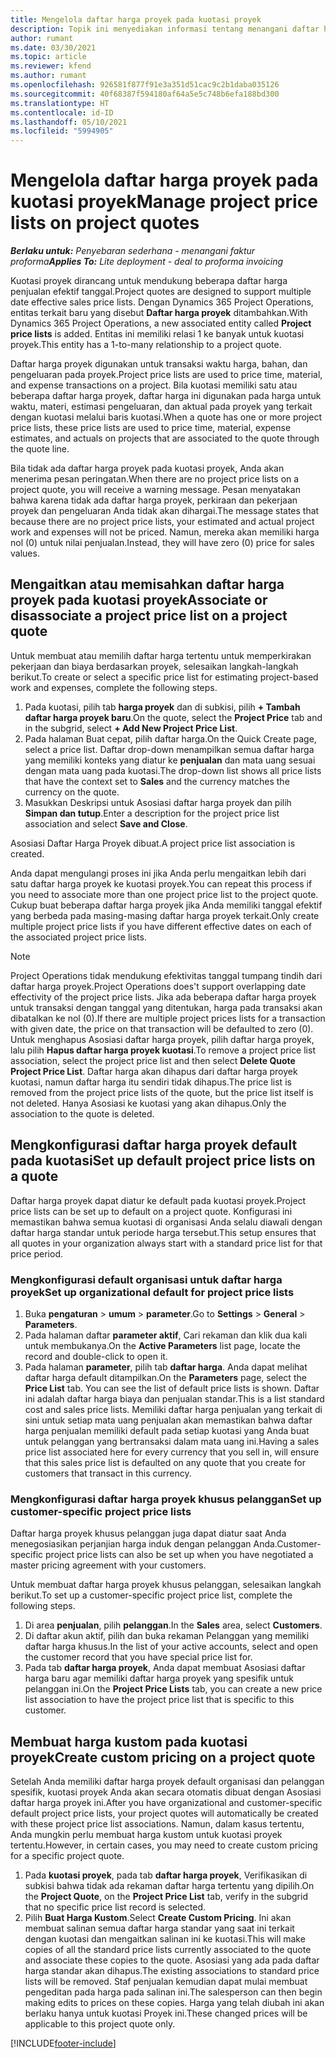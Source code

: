 ```yaml
---
title: Mengelola daftar harga proyek pada kuotasi proyek
description: Topik ini menyediakan informasi tentang menangani daftar harga proyek di kuotasi.
author: rumant
ms.date: 03/30/2021
ms.topic: article
ms.reviewer: kfend
ms.author: rumant
ms.openlocfilehash: 926581f877f91e3a351d51cac9c2b1daba035126
ms.sourcegitcommit: 40f68387f594180af64a5e5c748b6efa188bd300
ms.translationtype: HT
ms.contentlocale: id-ID
ms.lasthandoff: 05/10/2021
ms.locfileid: "5994905"
---
```

# <a name="manage-project-price-lists-on-project-quotes"></a><span data-ttu-id="a362a-103">Mengelola daftar harga proyek pada kuotasi proyek</span><span class="sxs-lookup"><span data-stu-id="a362a-103">Manage project price lists on project quotes</span></span> 

<span data-ttu-id="a362a-104">_**Berlaku untuk:** Penyebaran sederhana - menangani faktur proforma_</span><span class="sxs-lookup"><span data-stu-id="a362a-104">_**Applies To:** Lite deployment - deal to proforma invoicing_</span></span>

<span data-ttu-id="a362a-105">Kuotasi proyek dirancang untuk mendukung beberapa daftar harga penjualan efektif tanggal.</span><span class="sxs-lookup"><span data-stu-id="a362a-105">Project quotes are designed to support multiple date effective sales price lists.</span></span> <span data-ttu-id="a362a-106">Dengan Dynamics 365 Project Operations, entitas terkait baru yang disebut **Daftar harga proyek** ditambahkan.</span><span class="sxs-lookup"><span data-stu-id="a362a-106">With Dynamics 365 Project Operations, a new associated entity called **Project price lists** is added.</span></span> <span data-ttu-id="a362a-107">Entitas ini memiliki relasi 1 ke banyak untuk kuotasi proyek.</span><span class="sxs-lookup"><span data-stu-id="a362a-107">This entity has a 1-to-many relationship to a project quote.</span></span>

<span data-ttu-id="a362a-108">Daftar harga proyek digunakan untuk transaksi waktu harga, bahan, dan pengeluaran pada proyek.</span><span class="sxs-lookup"><span data-stu-id="a362a-108">Project price lists are used to price time, material, and expense transactions on a project.</span></span> <span data-ttu-id="a362a-109">Bila kuotasi memiliki satu atau beberapa daftar harga proyek, daftar harga ini digunakan pada harga untuk waktu, materi, estimasi pengeluaran, dan aktual pada proyek yang terkait dengan kuotasi melalui baris kuotasi.</span><span class="sxs-lookup"><span data-stu-id="a362a-109">When a quote has one or more project price lists, these price lists are used to price time, material, expense estimates, and actuals on projects that are associated to the quote through the quote line.</span></span>

<span data-ttu-id="a362a-110">Bila tidak ada daftar harga proyek pada kuotasi proyek, Anda akan menerima pesan peringatan.</span><span class="sxs-lookup"><span data-stu-id="a362a-110">When there are no project price lists on a project quote, you will receive a warning message.</span></span> <span data-ttu-id="a362a-111">Pesan menyatakan bahwa karena tidak ada daftar harga proyek, perkiraan dan pekerjaan proyek dan pengeluaran Anda tidak akan dihargai.</span><span class="sxs-lookup"><span data-stu-id="a362a-111">The message states that because there are no project price lists, your estimated and actual project work and expenses will not be priced.</span></span> <span data-ttu-id="a362a-112">Namun, mereka akan memiliki harga nol (0) untuk nilai penjualan.</span><span class="sxs-lookup"><span data-stu-id="a362a-112">Instead, they will have zero (0) price for sales values.</span></span>

## <a name="associate-or-disassociate-a-project-price-list-on-a-project-quote"></a><span data-ttu-id="a362a-113">Mengaitkan atau memisahkan daftar harga proyek pada kuotasi proyek</span><span class="sxs-lookup"><span data-stu-id="a362a-113">Associate or disassociate a project price list on a project quote</span></span>

<span data-ttu-id="a362a-114">Untuk membuat atau memilih daftar harga tertentu untuk memperkirakan pekerjaan dan biaya berdasarkan proyek, selesaikan langkah-langkah berikut.</span><span class="sxs-lookup"><span data-stu-id="a362a-114">To create or select a specific price list for estimating project-based work and expenses, complete the following steps.</span></span>

1. <span data-ttu-id="a362a-115">Pada kuotasi, pilih tab **harga proyek** dan di subkisi, pilih **+ Tambah daftar harga proyek baru**.</span><span class="sxs-lookup"><span data-stu-id="a362a-115">On the quote, select the **Project Price** tab and in the subgrid, select **+ Add New Project Price List**.</span></span>
2. <span data-ttu-id="a362a-116">Pada halaman Buat cepat, pilih daftar harga.</span><span class="sxs-lookup"><span data-stu-id="a362a-116">On the Quick Create page, select a price list.</span></span> <span data-ttu-id="a362a-117">Daftar drop-down menampilkan semua daftar harga yang memiliki konteks yang diatur ke **penjualan** dan mata uang sesuai dengan mata uang pada kuotasi.</span><span class="sxs-lookup"><span data-stu-id="a362a-117">The drop-down list shows all price lists that have the context set to **Sales** and the currency matches the currency on the quote.</span></span>
4. <span data-ttu-id="a362a-118">Masukkan Deskripsi untuk Asosiasi daftar harga proyek dan pilih **Simpan dan tutup**.</span><span class="sxs-lookup"><span data-stu-id="a362a-118">Enter a description for the project price list association and select **Save and Close**.</span></span>

<span data-ttu-id="a362a-119">Asosiasi Daftar Harga Proyek dibuat.</span><span class="sxs-lookup"><span data-stu-id="a362a-119">A project price list association is created.</span></span>

<span data-ttu-id="a362a-120">Anda dapat mengulangi proses ini jika Anda perlu mengaitkan lebih dari satu daftar harga proyek ke kuotasi proyek.</span><span class="sxs-lookup"><span data-stu-id="a362a-120">You can repeat this process if you need to associate more than one project price list to the project quote.</span></span> <span data-ttu-id="a362a-121">Cukup buat beberapa daftar harga proyek jika Anda memiliki tanggal efektif yang berbeda pada masing-masing daftar harga proyek terkait.</span><span class="sxs-lookup"><span data-stu-id="a362a-121">Only create multiple project price lists if you have different effective dates on each of the associated project price lists.</span></span>

> [!NOTE]
> <span data-ttu-id="a362a-122">Project Operations tidak mendukung efektivitas tanggal tumpang tindih dari daftar harga proyek.</span><span class="sxs-lookup"><span data-stu-id="a362a-122">Project Operations does't support overlapping date effectivity of the project price lists.</span></span> <span data-ttu-id="a362a-123">Jika ada beberapa daftar harga proyek untuk transaksi dengan tanggal yang ditentukan, harga pada transaksi akan dibatalkan ke nol (0).</span><span class="sxs-lookup"><span data-stu-id="a362a-123">If there are multiple project prices lists for a transaction with given date, the price on that transaction will be defaulted to zero (0).</span></span>
<span data-ttu-id="a362a-124">Untuk menghapus Asosiasi daftar harga proyek, pilih daftar harga proyek, lalu pilih **Hapus daftar harga proyek kuotasi**.</span><span class="sxs-lookup"><span data-stu-id="a362a-124">To remove a project price list association, select the project price list and then select **Delete Quote Project Price List**.</span></span> <span data-ttu-id="a362a-125">Daftar harga akan dihapus dari daftar harga proyek kuotasi, namun daftar harga itu sendiri tidak dihapus.</span><span class="sxs-lookup"><span data-stu-id="a362a-125">The price list is removed from the project price lists of the quote, but the price list itself is not deleted.</span></span> <span data-ttu-id="a362a-126">Hanya Asosiasi ke kuotasi yang akan dihapus.</span><span class="sxs-lookup"><span data-stu-id="a362a-126">Only the association to the quote is deleted.</span></span>

## <a name="set-up-default-project-price-lists-on-a-quote"></a><span data-ttu-id="a362a-127">Mengkonfigurasi daftar harga proyek default pada kuotasi</span><span class="sxs-lookup"><span data-stu-id="a362a-127">Set up default project price lists on a quote</span></span>

<span data-ttu-id="a362a-128">Daftar harga proyek dapat diatur ke default pada kuotasi proyek.</span><span class="sxs-lookup"><span data-stu-id="a362a-128">Project price lists can be set up to default on a project quote.</span></span> <span data-ttu-id="a362a-129">Konfigurasi ini memastikan bahwa semua kuotasi di organisasi Anda selalu diawali dengan daftar harga standar untuk periode harga tersebut.</span><span class="sxs-lookup"><span data-stu-id="a362a-129">This setup ensures that all quotes in your organization always start with a standard price list for that price period.</span></span>

### <a name="set-up-organizational-default-for-project-price-lists"></a><span data-ttu-id="a362a-130">Mengkonfigurasi default organisasi untuk daftar harga proyek</span><span class="sxs-lookup"><span data-stu-id="a362a-130">Set up organizational default for project price lists</span></span>

1. <span data-ttu-id="a362a-131">Buka **pengaturan** > **umum** > **parameter**.</span><span class="sxs-lookup"><span data-stu-id="a362a-131">Go to **Settings** > **General** > **Parameters**.</span></span>
2. <span data-ttu-id="a362a-132">Pada halaman daftar **parameter aktif**, Cari rekaman dan klik dua kali untuk membukanya.</span><span class="sxs-lookup"><span data-stu-id="a362a-132">On the **Active Parameters** list page, locate the record and double-click to open it.</span></span> 
3. <span data-ttu-id="a362a-133">Pada halaman **parameter**, pilih tab **daftar harga**. Anda dapat melihat daftar harga default ditampilkan.</span><span class="sxs-lookup"><span data-stu-id="a362a-133">On the **Parameters** page, select the **Price List** tab. You can see the list of default price lists is shown.</span></span> <span data-ttu-id="a362a-134">Daftar ini adalah daftar harga biaya dan penjualan standar.</span><span class="sxs-lookup"><span data-stu-id="a362a-134">This is a list standard cost and sales price lists.</span></span> <span data-ttu-id="a362a-135">Memiliki daftar harga penjualan yang terkait di sini untuk setiap mata uang penjualan akan memastikan bahwa daftar harga penjualan memiliki default pada setiap kuotasi yang Anda buat untuk pelanggan yang bertransaksi dalam mata uang ini.</span><span class="sxs-lookup"><span data-stu-id="a362a-135">Having a sales price list associated here for every currency that you sell in, will ensure that this sales price list is defaulted on any quote that you create for customers that transact in this currency.</span></span>

### <a name="set-up-customer-specific-project-price-lists"></a><span data-ttu-id="a362a-136">Mengkonfigurasi daftar harga proyek khusus pelanggan</span><span class="sxs-lookup"><span data-stu-id="a362a-136">Set up customer-specific project price lists</span></span>

<span data-ttu-id="a362a-137">Daftar harga proyek khusus pelanggan juga dapat diatur saat Anda menegosiasikan perjanjian harga induk dengan pelanggan Anda.</span><span class="sxs-lookup"><span data-stu-id="a362a-137">Customer-specific project price lists can also be set up when you have negotiated a master pricing agreement with your customers.</span></span>

<span data-ttu-id="a362a-138">Untuk membuat daftar harga proyek khusus pelanggan, selesaikan langkah berikut.</span><span class="sxs-lookup"><span data-stu-id="a362a-138">To set up a customer-specific project price list, complete the following steps.</span></span>

1. <span data-ttu-id="a362a-139">Di area **penjualan**, pilih **pelanggan**.</span><span class="sxs-lookup"><span data-stu-id="a362a-139">In the **Sales** area, select **Customers**.</span></span>
2. <span data-ttu-id="a362a-140">Di daftar akun aktif, pilih dan buka rekaman Pelanggan yang memiliki daftar harga khusus.</span><span class="sxs-lookup"><span data-stu-id="a362a-140">In the list of your active accounts, select and open the customer record that you have special price list for.</span></span>
3. <span data-ttu-id="a362a-141">Pada tab **daftar harga proyek**, Anda dapat membuat Asosiasi daftar harga baru agar memiliki daftar harga proyek yang spesifik untuk pelanggan ini.</span><span class="sxs-lookup"><span data-stu-id="a362a-141">On the **Project Price Lists** tab, you can create a new price list association to have the project price list that is specific to this customer.</span></span>

## <a name="create-custom-pricing-on-a-project-quote"></a><span data-ttu-id="a362a-142">Membuat harga kustom pada kuotasi proyek</span><span class="sxs-lookup"><span data-stu-id="a362a-142">Create custom pricing on a project quote</span></span>

<span data-ttu-id="a362a-143">Setelah Anda memiliki daftar harga proyek default organisasi dan pelanggan spesifik, kuotasi proyek Anda akan secara otomatis dibuat dengan Asosiasi daftar harga proyek ini.</span><span class="sxs-lookup"><span data-stu-id="a362a-143">After you have organizational and customer-specific default project price lists, your project quotes will automatically be created with these project price list associations.</span></span> <span data-ttu-id="a362a-144">Namun, dalam kasus tertentu, Anda mungkin perlu membuat harga kustom untuk kuotasi proyek tertentu.</span><span class="sxs-lookup"><span data-stu-id="a362a-144">However, in certain cases, you may need to create custom pricing for a specific project quote.</span></span> 

1. <span data-ttu-id="a362a-145">Pada **kuotasi proyek**, pada tab **daftar harga proyek**, Verifikasikan di subkisi bahwa tidak ada rekaman daftar harga tertentu yang dipilih.</span><span class="sxs-lookup"><span data-stu-id="a362a-145">On the **Project Quote**, on the **Project Price List** tab, verify in the subgrid that no specific price list record is selected.</span></span>
2. <span data-ttu-id="a362a-146">Pilih **Buat Harga Kustom**.</span><span class="sxs-lookup"><span data-stu-id="a362a-146">Select **Create Custom Pricing**.</span></span> <span data-ttu-id="a362a-147">Ini akan membuat salinan semua daftar harga standar yang saat ini terkait dengan kuotasi dan mengaitkan salinan ini ke kuotasi.</span><span class="sxs-lookup"><span data-stu-id="a362a-147">This will make copies of all the standard price lists currently associated to the quote and associate these copies to the quote.</span></span> <span data-ttu-id="a362a-148">Asosiasi yang ada pada daftar harga standar akan dihapus.</span><span class="sxs-lookup"><span data-stu-id="a362a-148">The existing associations to standard price lists will be removed.</span></span> <span data-ttu-id="a362a-149">Staf penjualan kemudian dapat mulai membuat pengeditan pada harga pada salinan ini.</span><span class="sxs-lookup"><span data-stu-id="a362a-149">The salesperson can then begin making edits to prices on these copies.</span></span> <span data-ttu-id="a362a-150">Harga yang telah diubah ini akan berlaku hanya untuk kuotasi Proyek ini.</span><span class="sxs-lookup"><span data-stu-id="a362a-150">These changed prices will be applicable to this project quote only.</span></span>


[!INCLUDE[footer-include](../../includes/footer-banner.md)]
